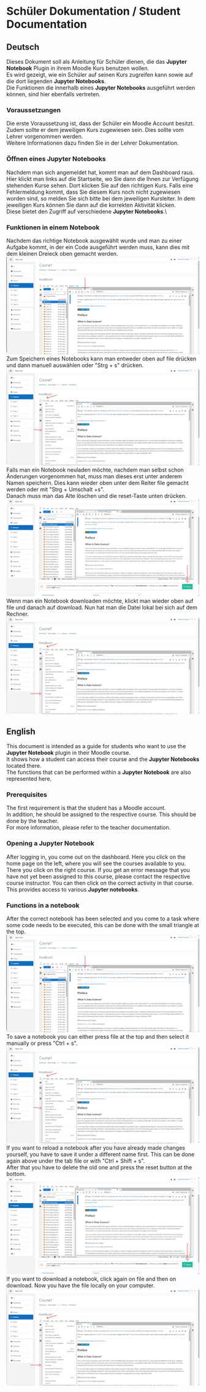 # Schüler Dokumentation / Student Documentation

## Deutsch
Dieses Dokument soll als Anleitung für Schüler dienen, die das __Jupyter Notebook__ Plugin in ihrem Moodle Kurs benutzen wollen.\
Es wird gezeigt, wie ein Schüler auf seinen Kurs zugreifen kann sowie auf die dort liegenden __Jupyter Notebooks__.\
Die Funktionen die innerhalb eines __Jupyter Notebooks__ ausgeführt werden können, sind hier ebenfalls vertreten.

### Voraussetzungen
Die erste Voraussetzung ist, dass der Schüler ein Moodle Account besitzt.\
Zudem sollte er dem jeweiligen Kurs zugewiesen sein. Dies sollte vom Lehrer vorgenommen werden.\
Weitere Informationen dazu finden Sie in der Lehrer Dokumentation.

### Öffnen eines Jupyter Notebooks
Nachdem man sich angemeldet hat, kommt man auf dem Dashboard raus.
Hier klickt man links auf die Startseite, wo Sie dann die Ihnen zur Verfügung
stehenden Kurse sehen. Dort klicken Sie auf den richtigen Kurs. Falls eine Fehlermeldung kommt,
dass Sie diesem Kurs noch nicht zugewiesen worden sind, so melden Sie sich bitte bei dem jeweiligen Kursleiter.
In dem jeweiligen Kurs können Sie dann auf die korrekten Aktivität klicken.\
Diese bietet den Zugriff auf verschiedene __Jupyter Notebooks__.\

### Funktionen in einem Notebook
Nachdem das richtige Notebook ausgewählt wurde und man zu einer Aufgabe kommt, in der ein Code ausgeführt werden muss, kann dies
mit dem kleinen Dreieck oben gemacht werden. 
![playButton](images/playButton.png)
Zum Speichern eines Notebooks kann man entweder oben auf file drücken und dann manuell auswählen oder "Strg + s" drücken.\
![saveNotebook](images/saveNotebook.png)
Falls man ein Notebook neuladen möchte, nachdem man selbst schon Änderungen vorgenommen hat, muss man dieses erst unter anderem Namen speichern.
Dies kann wieder oben unter dem Reiter file gemacht werden oder mit "Strg + Umschalt +s".\
Danach muss man das Alte löschen und die reset-Taste unten drücken.\
![resetButton](images/resetButton.png)
Wenn man ein Notebook downloaden möchte, klickt man wieder oben auf file und danach auf download. Nun hat man die Datei lokal bei sich auf dem Rechner.
![downloadNotebook](images/downloadNotebook.png)


## English
This document is intended as a guide for students who want to use the __Jupyter Notebook__ plugin in their Moodle course.\
It shows how a student can access their course and the __Jupyter Notebooks__ located there.\
The functions that can be performed within a __Jupyter Notebook__ are also represented here.

### Prerequisites
The first requirement is that the student has a Moodle account.\
In addition, he should be assigned to the respective course. This should be done by the teacher.\
For more information, please refer to the teacher documentation.

### Opening a Jupyter Notebook
After logging in, you come out on the dashboard.
Here you click on the home page on the left, where you will see the courses available to you.
There you click on the right course. If you get an error message
that you have not yet been assigned to this course, please contact the respective course instructor.
You can then click on the correct activity in that course.\
This provides access to various __Jupyter notebooks__.

### Functions in a notebook
After the correct notebook has been selected and you come to a task where some code needs to be executed, this can be
 done with the small triangle at the top.
![playButton](images/playButton.png)
To save a notebook you can either press file at the top and then select it manually or press "Ctrl + s".\
![saveNotebook](images/saveNotebook.png)
If you want to reload a notebook after you have already made changes yourself, you have to save it under a different name first.
This can be done again above under the tab file or with "Ctrl + Shift + s".\
After that you have to delete the old one and press the reset button at the bottom.\
![resetButton](images/resetButton.png)
If you want to download a notebook, click again on file and then on download. Now you have the file locally on your computer.
![downloadNotebook](images/downloadNotebook.png)
